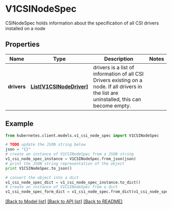 # V1CSINodeSpec

CSINodeSpec holds information about the specification of all CSI drivers installed on a node

## Properties

Name | Type | Description | Notes
------------ | ------------- | ------------- | -------------
**drivers** | [**List[V1CSINodeDriver]**](V1CSINodeDriver.md) | drivers is a list of information of all CSI Drivers existing on a node. If all drivers in the list are uninstalled, this can become empty. | 

## Example

```python
from kubernetes.client.models.v1_csi_node_spec import V1CSINodeSpec

# TODO update the JSON string below
json = "{}"
# create an instance of V1CSINodeSpec from a JSON string
v1_csi_node_spec_instance = V1CSINodeSpec.from_json(json)
# print the JSON string representation of the object
print V1CSINodeSpec.to_json()

# convert the object into a dict
v1_csi_node_spec_dict = v1_csi_node_spec_instance.to_dict()
# create an instance of V1CSINodeSpec from a dict
v1_csi_node_spec_form_dict = v1_csi_node_spec.from_dict(v1_csi_node_spec_dict)
```
[[Back to Model list]](../README.md#documentation-for-models) [[Back to API list]](../README.md#documentation-for-api-endpoints) [[Back to README]](../README.md)



